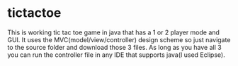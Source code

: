 # tictactoe
This is working tic tac toe game in java that has a 1 or 2 player mode and GUI. It uses the MVC(model/view/controller) design scheme 
so just navigate to the source folder and download those 3 files. As long as you have all 3 you can run the controller file in any IDE
that supports java(I used Eclipse).
